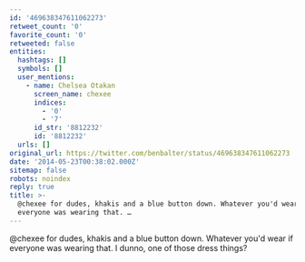 ```yaml
---
id: '469638347611062273'
retweet_count: '0'
favorite_count: '0'
retweeted: false
entities:
  hashtags: []
  symbols: []
  user_mentions:
    - name: Chelsea Otakan
      screen_name: chexee
      indices:
        - '0'
        - '7'
      id_str: '8812232'
      id: '8812232'
  urls: []
original_url: https://twitter.com/benbalter/status/469638347611062273
date: '2014-05-23T00:38:02.000Z'
sitemap: false
robots: noindex
reply: true
title: >-
  @chexee for dudes, khakis and a blue button down. Whatever you'd wear if
  everyone was wearing that. …
---
```


@chexee for dudes, khakis and a blue button down. Whatever you'd wear if everyone was wearing that. I dunno, one of those dress things?